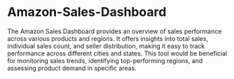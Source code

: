 # Amazon-Sales-Dashboard

The Amazon Sales Dashboard provides an overview of sales performance across various products and regions. It offers insights into total sales, individual sales count, and seller distribution, making it easy to track performance across different cities and states. This tool would be beneficial for monitoring sales trends, identifying top-performing regions, and assessing product demand in specific areas.
